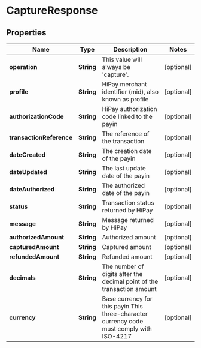 

# CaptureResponse


## Properties

| Name | Type | Description | Notes |
|------------ | ------------- | ------------- | -------------|
|**operation** | **String** | This value will always be &#39;capture&#39;. |  [optional] |
|**profile** | **String** | HiPay merchant identifier (mid), also known as profile |  [optional] |
|**authorizationCode** | **String** | HiPay authorization code linked to the payin |  [optional] |
|**transactionReference** | **String** | The reference of the transaction |  [optional] |
|**dateCreated** | **String** | The creation date of the payin |  [optional] |
|**dateUpdated** | **String** | The last update date of the payin |  [optional] |
|**dateAuthorized** | **String** | The authorized date of the payin |  [optional] |
|**status** | **String** | Transaction status returned by HiPay |  [optional] |
|**message** | **String** | Message returned by HiPay |  [optional] |
|**authorizedAmount** | **String** | Authorized amount |  [optional] |
|**capturedAmount** | **String** | Captured amount |  [optional] |
|**refundedAmount** | **String** | Refunded amount |  [optional] |
|**decimals** | **String** | The number of digits after the decimal point of the transaction amount  |  [optional] |
|**currency** | **String** | Base currency for this payin  This three-character currency code must comply with ISO-4217 |  [optional] |



